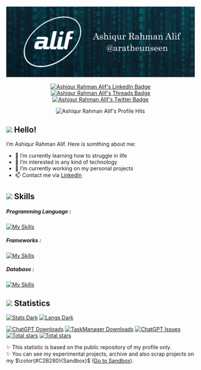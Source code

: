 ![Header](https://github.com/aratheunseen/aratheunseen/blob/master/src/header.jpg "Header")

<div id="badges" align=center>
  <a href="https://www.linkedin.com/in/aratheunseen">
    <img src="https://img.shields.io/badge/LinkedIn-blue?style=for-the-badge&logo=linkedin&logoColor=white" alt="Ashiqur Rahman Alif's LinkedIn Badge"/>
  </a>
  <a href="httpps://threads.net/@aratheunseen">
    <img src="https://img.shields.io/badge/Threads-black?style=for-the-badge&logo=threads&logoColor=white" alt="Ashiqur Rahman Alif's Threads Badge"/>
  </a>
  <a href="httpps://twitter.com/@aratheunseen">
    <img src="https://img.shields.io/badge/Twitter-blue?style=for-the-badge&logo=twitter&logoColor=white" alt="Ashiqur Rahman Alif's Twitter Badge"/>
  </a>
</div>
<p align=center>
<img src="https://komarev.com/ghpvc/?username=aratheunseen&style=flat-square&color=blue" alt="Ashiqur Rahman Alif's Profile Hits"/>
</p>

## <img src="https://github.com/aratheunseen/aratheunseen/assets/62181222/8b256daf-19e7-4dbc-8aa5-92bf5b100abe" width="30px"> Hello!


I’m Ashiqur Rahman Alif. Here is somthing about me:

- 🌱 I’m currently learning how to struggle in life
- 👀 I’m interested in any kind of technology
- 🔬 I’m currently working on my personal projects
- 📫 Contact me via [LinkedIn](https://www.linkedin.com/in/aratheunseen)

## <img src="https://github.com/aratheunseen/aratheunseen/assets/62181222/18030772-29bb-424a-b2c4-6ae05a4a5baa" width="40px"> Skills
##### Programming Language :
  [![My Skills](https://skillicons.dev/icons?i=python,cpp)]()

##### Frameworks :
  [![My Skills](https://skillicons.dev/icons?i=django,flutter,bootstrap,tailwind)](https://skillicons.dev)

##### Database :
  [![My Skills](https://skillicons.dev/icons?i=mysql,sqlite)](https://skillicons.dev)


## <img src="https://github.com/aratheunseen/aratheunseen/assets/62181222/a0027409-548d-4da8-b129-f421f5afb638" width="35px"> Statistics

<a href="#">![Stats Dark](https://github-readme-stats.vercel.app/api?username=aratheunseen&show_icons=true&hide=&show=reviews,discussions_answered&theme=transparent)</a>
<a href="#">![Langs Dark](https://github-readme-stats.vercel.app/api/top-langs/?username=aratheunseen&theme=transparent&hide_progress=false&layout=donut&langs_count=6&size_weight=0.5&count_weight=0.5&hide=CMake)</a>

<a href="https://github.com/aratheunseen/ChatGPT-app/releases/download/v1.0.0%2B1/ChatGPT-v1.0.0.apk">![ChatGPT Downloads](https://img.shields.io/github/downloads/aratheunseen/chatgpt/total?logo=android&label=ChatGPT&color=0E972D)</a>
<a href="https://github.com/aratheunseen/task-manager/releases/download/android/todo-android.apk">![TaskManager Downloads](https://img.shields.io/github/downloads/aratheunseen/task-manager/total?logo=android&label=TaskManager&color=0E972D)</a>
<a href="#">![ChatGPT Issues](https://img.shields.io/github/issues/aratheunseen/chatgpt?label=Issues)</a>
<a href="#">![Total stars](https://img.shields.io/github/stars/aratheunseen?logo=star&label=Unseen%20Stars)</a>
<a href="#">![Total stars](https://img.shields.io/github/stars/aragle?logo=star&label=SandBox%20Stars)</a>

✨ This statistic is based on the public repository of my profile only.<br>
✨ You can see my experimental projects, archive and also scrap projects on my $\color{#C2B280}{Sandbox}$ ([Go to Sandbox](https://github.com/aragle)).

